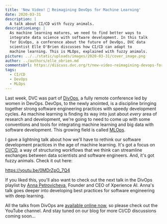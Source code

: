 ```yaml
---
title: 'New Video! 🎥 Reimagining DevOps for Machine Learning'
date: 2020-03-31
description: |
  A talk about CI/CD with fuzzy animals.
descriptionLong: |
  As machine learning matures, we need to find better ways to 
  integrate data science with software development. In this talk
  for DivOps, a conference about the future of DevOps, DVC data 
  scientist Elle O'Brien discusses how CI/CD can adapt to
  machine learning. This is MLOps, explained with fuzzy animals.
picture: ../../static/uploads/images/2020-03-31/cover_image.png
author: ../authors/elle_obrien.md
commentsUrl: https://discuss.dvc.org/t/new-video-reimagining-devops-for-machine-learning/341
tags:
  - CI/CD
  - DevOps
  - MLOps
---
```


Last week, DVC was part of [DivOps](https://divops.org/), a fully remote
conference led by women in DevOps. DevOps, to the newly anointed, is a
discipline bringing together strong software engineering practices with speedy
development cycles. As machine learning is finding its way into just about
_every_ area of research and development, we're going to need to come up with
some conventions and tools for integrating machine learning and big data with
software development. This growing field is called
[MLOps](https://towardsdatascience.com/the-rise-of-the-term-mlops-3b14d5bd1bdb).

I gave a lightning talk about how we'll have to rethink our software development
practices in the age of machine learning. It's got a focus on
[CI/CD](https://martinfowler.com/articles/cd4ml.html), a way of structuring
workflows that we think can streamline exchanges between data scientists and
software engineers. And, it's got fuzzy animals. Check it out here:

https://youtu.be/0MDrZpO_7Q4

If you liked this, you'll also want to check out the next talk in the DivOps
playlist by
[Anna Petrovicheva](https://www.linkedin.com/in/anna-petrovicheva-44b24673/),
Founder and CEO of Xperience AI. Anna's talk goes deeper into developing best
practices for software engineering with deep learning.

All the talks from DivOps are
[available online now](https://www.youtube.com/playlist?list=PLVeJCYrrCemgbA1cWYn3qzdgba20xJS8V),
so please check out the YouTube channel. And stay tuned on our blog for more
CI/CD discussions coming soon...

